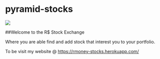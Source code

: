 # pyramid-stocks

![](https://travis-ci.org/brickfaced/pyramid-stocks.svg?branch=master)

##Welcome to the R$ Stock Exchange

Where you are able find and add stock that interest you to your portfolio.

To be visit my website @ https://rmoney-stocks.herokuapp.com/